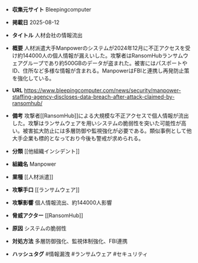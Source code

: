 - **収集元サイト**
Bleepingcomputer

- **掲載日**
2025-08-12

- **タイトル**
人材会社の情報流出

- **概要**
人材派遣大手Manpowerのシステムが2024年12月に不正アクセスを受け約144000人の個人情報が漏えいした。攻撃者はRansomHubランサムウェアグループであり約500GBのデータが盗まれた。被害にはパスポートやID、住所など多様な情報が含まれる。ManpowerはFBIと連携し再発防止策を強化している。

- **URL**
https://www.bleepingcomputer.com/news/security/manpower-staffing-agency-discloses-data-breach-after-attack-claimed-by-ransomhub/

- **備考**
攻撃者[[RansomHub]]による大規模な不正アクセスで個人情報が流出した。攻撃はランサムウェアを用いシステムの脆弱性を突いた可能性が高い。被害拡大防止には多層防御や監視強化が必要である。類似事例として他大手企業も標的となっており今後も警戒が求められる。

- **分類**
[[他組織インシデント]]

- **組織名**
Manpower

- **業種**
[[人材派遣]]

- **攻撃手口**
[[ランサムウェア]]

- **攻撃影響**
個人情報流出、約144000人影響

- **脅威アクター**
[[RansomHub]]

- **原因**
システムの脆弱性

- **対処方法**
多層防御強化、監視体制強化、FBI連携

- **ハッシュタグ**
#情報漏洩 #ランサムウェア #セキュリティ
